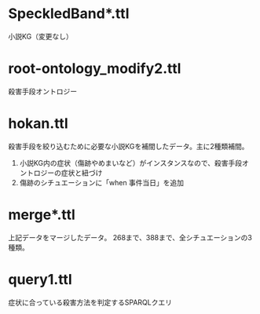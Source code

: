 # SpeckledBand*.ttl
小説KG（変更なし）

# root-ontology_modify2.ttl
殺害手段オントロジー

# hokan.ttl
殺害手段を絞り込むために必要な小説KGを補間したデータ。主に2種類補間。
1. 小説KG内の症状（傷跡やめまいなど）がインスタンスなので、殺害手段オントロジーの症状と紐づけ
2. 傷跡のシチュエーションに「when 事件当日」を追加

# merge*.ttl
上記データをマージしたデータ。
268まで、388まで、全シチュエーションの3種類。

# query1.ttl
症状に合っている殺害方法を判定するSPARQLクエリ